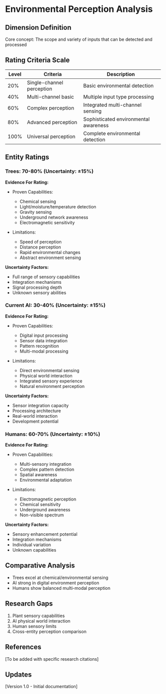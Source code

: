 # Environmental Perception Analysis

## Dimension Definition
Core concept: The scope and variety of inputs that can be detected and processed

## Rating Criteria Scale

| Level | Criteria | Description |
|-------|----------|-------------|
| 20% | Single-channel perception | Basic environmental detection |
| 40% | Multi-channel basic | Multiple input type processing |
| 60% | Complex perception | Integrated multi-channel sensing |
| 80% | Advanced perception | Sophisticated environmental awareness |
| 100% | Universal perception | Complete environmental detection |

## Entity Ratings

### Trees: 70-80% (Uncertainty: ±15%)

**Evidence For Rating:**
- Proven Capabilities:
  * Chemical sensing
  * Light/moisture/temperature detection
  * Gravity sensing
  * Underground network awareness
  * Electromagnetic sensitivity
  
- Limitations:
  * Speed of perception
  * Distance perception
  * Rapid environmental changes
  * Abstract environment sensing

**Uncertainty Factors:**
- Full range of sensory capabilities
- Integration mechanisms
- Signal processing depth
- Unknown sensory abilities

### Current AI: 30-40% (Uncertainty: ±15%)

**Evidence For Rating:**
- Proven Capabilities:
  * Digital input processing
  * Sensor data integration
  * Pattern recognition
  * Multi-modal processing
  
- Limitations:
  * Direct environmental sensing
  * Physical world interaction
  * Integrated sensory experience
  * Natural environment perception
  
**Uncertainty Factors:**
- Sensor integration capacity
- Processing architecture
- Real-world interaction
- Development potential

### Humans: 60-70% (Uncertainty: ±10%)

**Evidence For Rating:**
- Proven Capabilities:
  * Multi-sensory integration
  * Complex pattern detection
  * Spatial awareness
  * Environmental adaptation

- Limitations:
  * Electromagnetic perception
  * Chemical sensitivity
  * Underground awareness
  * Non-visible spectrum
  
**Uncertainty Factors:**
- Sensory enhancement potential
- Integration mechanisms
- Individual variation
- Unknown capabilities

## Comparative Analysis
- Trees excel at chemical/environmental sensing
- AI strong in digital environment perception
- Humans show balanced multi-modal perception

## Research Gaps
1. Plant sensory capabilities
2. AI physical world interaction
3. Human sensory limits
4. Cross-entity perception comparison

## References
[To be added with specific research citations]

## Updates
[Version 1.0 - Initial documentation]
